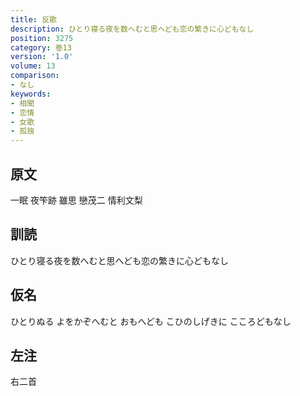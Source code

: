 ```yaml
---
title: 反歌
description: ひとり寝る夜を数へむと思へども恋の繁きに心どもなし
position: 3275
category: 巻13
version: '1.0'
volume: 13
comparison:
- なし
keywords:
- 相聞
- 恋情
- 女歌
- 孤独
---
```


## 原文

一眠 夜笇跡 雖思 戀茂二 情利文梨

## 訓読

ひとり寝る夜を数へむと思へども恋の繁きに心どもなし

## 仮名

ひとりぬる よをかぞへむと おもへども こひのしげきに こころどもなし

## 左注

右二首
